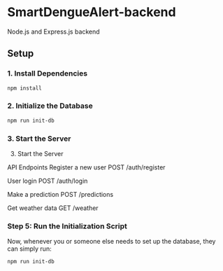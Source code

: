 # SmartDengueAlert-backend
Node.js and Express.js backend

## Setup

### 1. Install Dependencies

```bash
npm install
```
### 2. Initialize the Database

```bash
npm run init-db
```
### 3. Start the Server

3. Start the Server

API Endpoints
Register a new user
POST /auth/register

User login
POST /auth/login

Make a prediction
POST /predictions

Get weather data
GET /weather

### Step 5: Run the Initialization Script

Now, whenever you or someone else needs to set up the database, they can simply run:

```bash
npm run init-db
```